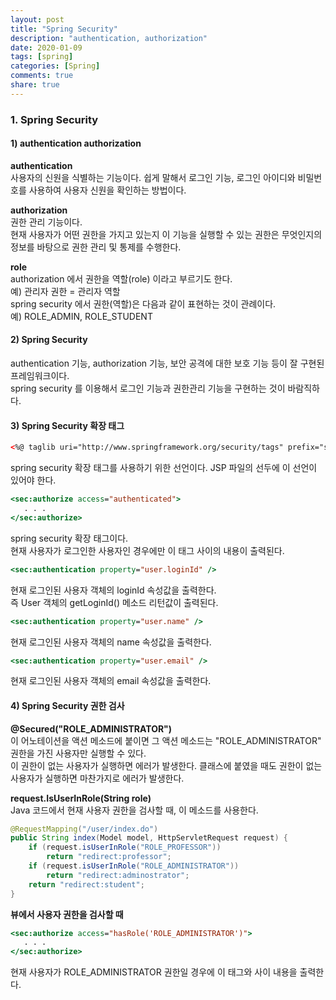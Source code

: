 ```yaml
---
layout: post
title: "Spring Security"
description: "authentication, authorization"
date: 2020-01-09
tags: [spring]
categories: [Spring]
comments: true
share: true
---
```


### 1. Spring Security   
#### 1) authentication authorization   
**authentication**   
사용자의 신원을 식별하는 기능이다. 쉽게 말해서 로그인 기능, 로그인 아이디와 비밀번호를 사용하여 사용자 신원을 확인하는 방법이다.   

**authorization**    
권한 관리 기능이다.   
현재 사용자가 어떤 권한을 가지고 있는지 이 기능을 실행할 수 있는 권한은 무엇인지의 정보를 바탕으로 권한 관리 및 통제를 수행한다.   

**role**   
authorization 에서 권한을 역할(role) 이라고 부르기도 한다.    
예) 관리자 권한 = 관리자 역할   
spring security 에서 권한(역할)은 다음과 같이 표현하는 것이 관례이다.   
예) ROLE_ADMIN, ROLE_STUDENT    

#### 2) Spring Security   
authentication 기능, authorization 기능, 보안 공격에 대한 보호 기능 등이 잘 구현된 프레임워크이다.   
spring security 를 이용해서 로그인 기능과 권한관리 기능을 구현하는 것이 바람직하다.    

#### 3) Spring Security 확장 태그   
```html
<%@ taglib uri="http://www.springframework.org/security/tags" prefix="sec" %> 
```
spring security 확장 태그를 사용하기 위한 선언이다. JSP 파일의 선두에 이 선언이 있어야 한다.   

```jsp 
<sec:authorize access="authenticated"> 
   . . .
</sec:authorize>
```
spring security 확장 태그이다.   
현재 사용자가 로그인한 사용자인 경우에만 이 태그 사이의 내용이 출력된다.   

```jsp
<sec:authentication property="user.loginId" />
```
현재 로그인된 사용자 객체의 loginId 속성값을 출력한다.       
즉 User 객체의 getLoginId() 메소드 리턴값이 출력된다.       

```jsp
<sec:authentication property="user.name" />
```
현재 로그인된 사용자 객체의 name 속성값을 출력한다.   

```jsp
<sec:authentication property="user.email" />
```
현재 로그인된 사용자 객체의 email 속성값을 출력한다.   

#### 4) Spring Security 권한 검사   
**@Secured("ROLE_ADMINISTRATOR")**    
이 어노테이션을 액션 메소드에 붙이면 그 액션 메소드는 "ROLE_ADMINISTRATOR" 권한을 가진 사용자만 실행할 수 있다.   
이 권한이 없는 사용자가 실행하면 에러가 발생한다. 클래스에 붙였을 때도 권한이 없는 사용자가 실행하면 마찬가지로 에러가 발생한다.   

**request.IsUserInRole(String role)**   
Java 코드에서 현재 사용자 권한을 검사할 때, 이 메소드를 사용한다.       
```java
@RequestMapping("/user/index.do")
public String index(Model model, HttpServletRequest request) {
    if (request.isUserInRole("ROLE_PROFESSOR"))
        return "redirect:professor";
    if (request.isUserInRole("ROLE_ADMINISTRATOR"))
        return "redirect:adminostrator";
    return "redirect:student";
}
```

**뷰에서 사용자 권한을 검사할 때**   
```jsp
<sec:authorize access="hasRole('ROLE_ADMINISTRATOR')">
   . . .
</sec:authorize>
```
현재 사용자가 ROLE_ADMINISTRATOR 권한일 경우에 이 태그와 사이 내용을 출력한다.   
